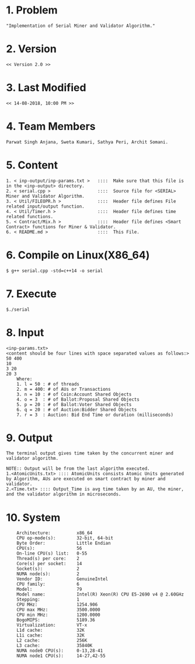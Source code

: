 # 1. Problem
	"Implementation of Serial Miner and Validator Algorithm."

# 2. Version
	<< Version 2.0 >>
# 3. Last Modified
	<< 14-08-2018, 10:00 PM >>

# 4. Team Members
	Parwat Singh Anjana, Sweta Kumari, Sathya Peri, Archit Somani.

# 5. Content
	1. < inp-output/inp-params.txt >   ::::  Make sure that this file is in the <inp-output> directory.
	2. < serial.cpp >                  ::::  Source file for <SERIAL> Miner and Validator Algorithm.
	3. < Util/FILEOPR.h >              ::::  Header file defines File related input/output function.
	4. < Util/Timer.h >                ::::  Header file defines time related functions.
	5. < Contract/Mix.h >              ::::  Header file defines <Smart Contract> functions for Miner & Validator.
	6. < README.md >                   ::::  This File.

# 6. Compile on Linux(X86_64)
	$ g++ serial.cpp -std=c++14 -o serial

# 7. Execute
	$./serial

# 8. Input
	<inp-params.txt>
	<content should be four lines with space separated values as follows:>
	50 400
	10
	3 20
	20 3
		Where:
		1. l = 50 : # of threads
		2. m = 400: # of AUs or Transactions
		3. n = 10 : # of Coin:Account Shared Objects
		4. o = 3  : # of Ballot:Proposal Shared Objects
		5. p = 20 : # of Ballot:Voter Shared Objects
		6. q = 20 : # of Auction:Bidder Shared Objects
		7. r = 3  : Auction: Bid End Time or duration (milliseconds)

# 9. Output
	The terminal output gives time taken by the concurrent miner and validator algorithm.
	
	NOTE:: Output will be from the last algorithm executed.
	1.<AtomicUnits.txt> :::: AtomicUnits consists Atomic Units generated by Algorithm, AUs are executed on smart contract by miner and validator.
	2.<Time.txt> :::: Output_Time is avg time taken by an AU, the miner, and the validator algorithm in microseconds.


# 10. System
		Architecture:          x86_64
		CPU op-mode(s):        32-bit, 64-bit
		Byte Order:            Little Endian
		CPU(s):                56
		On-line CPU(s) list:   0-55
		Thread(s) per core:    2
		Core(s) per socket:    14
		Socket(s):             2
		NUMA node(s):          2
		Vendor ID:             GenuineIntel
		CPU family:            6
		Model:                 79
		Model name:            Intel(R) Xeon(R) CPU E5-2690 v4 @ 2.60GHz
		Stepping:              1
		CPU MHz:               1254.906
		CPU max MHz:           3500.0000
		CPU min MHz:           1200.0000
		BogoMIPS:              5189.36
		Virtualization:        VT-x
		L1d cache:             32K
		L1i cache:             32K
		L2 cache:              256K
		L3 cache:              35840K
		NUMA node0 CPU(s):     0-13,28-41
		NUMA node1 CPU(s):     14-27,42-55
